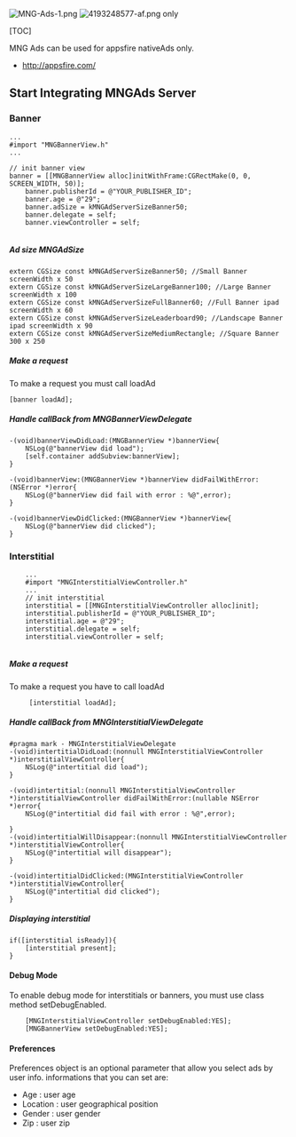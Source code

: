 ![MNG-Ads-1.png](https://bitbucket.org/repo/aen579/images/3739691856-MNG-Ads-1.png) 
![4193248577-af.png](https://bitbucket.org/repo/aen579/images/2031262448-4193248577-af.png) only


[TOC]

MNG Ads can be used for appsfire nativeAds only.

 - http://appsfire.com/
## Start Integrating MNGAds Server

### Banner

```
...
#import "MNGBannerView.h"
...

// init banner view
banner = [[MNGBannerView alloc]initWithFrame:CGRectMake(0, 0, SCREEN_WIDTH, 50)];
    banner.publisherId = @"YOUR_PUBLISHER_ID";
    banner.age = @"29";
    banner.adSize = kMNGAdServerSizeBanner50;
    banner.delegate = self;
    banner.viewController = self;
    
```
##### Ad size MNGAdSize
```
extern CGSize const kMNGAdServerSizeBanner50; //Small Banner screenWidth x 50
extern CGSize const kMNGAdServerSizeLargeBanner100; //Large Banner screenWidth x 100
extern CGSize const kMNGAdServerSizeFullBanner60; //Full Banner ipad screenWidth x 60
extern CGSize const kMNGAdServerSizeLeaderboard90; //Landscape Banner ipad screenWidth x 90
extern CGSize const kMNGAdServerSizeMediumRectangle; //Square Banner 300 x 250

```

##### Make a request
To make a request you must call loadAd

```
[banner loadAd];
```

##### Handle callBack from MNGBannerViewDelegate
```
-(void)bannerViewDidLoad:(MNGBannerView *)bannerView{
    NSLog(@"bannerView did load");
    [self.container addSubview:bannerView];
}

-(void)bannerView:(MNGBannerView *)bannerView didFailWithError:(NSError *)error{
    NSLog(@"bannerView did fail with error : %@",error);
}

-(void)bannerViewDidClicked:(MNGBannerView *)bannerView{
    NSLog(@"bannerView did clicked");
}
```

### Interstitial

```objc
    ...
    #import "MNGInterstitialViewController.h"
    ...
    // init interstitial
    interstitial = [[MNGInterstitialViewController alloc]init];
    interstitial.publisherId = @"YOUR_PUBLISHER_ID";
    interstitial.age = @"29";
    interstitial.delegate = self;
    interstitial.viewController = self;
    
```
##### Make a request 
To make a request you have to call loadAd 

```
     [interstitial loadAd];
```
##### Handle callBack from MNGInterstitialViewDelegate
```objc
#pragma mark - MNGInterstitialViewDelegate
-(void)intertitialDidLoad:(nonnull MNGInterstitialViewController *)interstitialViewController{
    NSLog(@"intertitial did load");
}

-(void)intertitial:(nonnull MNGInterstitialViewController *)interstitialViewController didFailWithError:(nullable NSError *)error{
    NSLog(@"intertitial did fail with error : %@",error);
    
}
-(void)intertitialWillDisappear:(nonnull MNGInterstitialViewController *)interstitialViewController{
    NSLog(@"intertitial will disappear");
}

-(void)intertitialDidClicked:(MNGInterstitialViewController *)interstitialViewController{
    NSLog(@"intertitial did clicked");
}
```

##### Displaying interstitial
```
if([interstitial isReady]){
    [interstitial present];
}
```
#### Debug Mode

To enable debug mode for interstitials or banners, you must use class method setDebugEnabled.

```objc
    [MNGInterstitialViewController setDebugEnabled:YES];
    [MNGBannerView setDebugEnabled:YES];
```

#### Preferences 
Preferences object is an optional parameter that allow you select ads by user info.
informations that you can set are:

- Age : user age
- Location : user geographical position
- Gender : user gender
- Zip : user zip